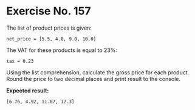 # Exercise No. 157

The list of product prices is given:


    net_price = [5.5, 4.0, 9.0, 10.0]


The VAT for these products is equal to 23%:


    tax = 0.23


Using the list comprehension, calculate the gross price for each product. Round the price to two decimal places and print result to the console.


**Expected result:**


    [6.76, 4.92, 11.07, 12.3]